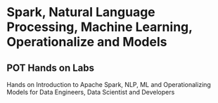 # Spark,	Natural	Language	Processing,	Machine	Learning,	Operationalize and Models
## POT Hands on Labs
Hands on Introduction to Apache Spark, NLP, ML and Operationalizing Models  for Data  Engineers, Data Scientist and Developers
